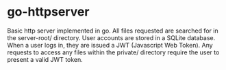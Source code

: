 # go-httpserver
Basic http server implemented in go.
All files requested are searched for in the server-root/ directory.
User accounts are stored in a SQLite database. When a user logs in, they are issued a JWT (Javascript Web Token).
Any requests to access any files within the private/ directory require the user to present a valid JWT token.
